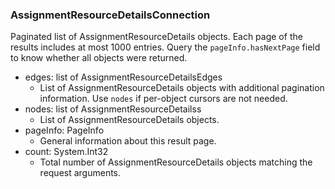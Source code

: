 ### AssignmentResourceDetailsConnection
Paginated list of AssignmentResourceDetails objects. Each page of the results includes at most 1000 entries. Query the `pageInfo.hasNextPage` field to know whether all objects were returned.

- edges: list of AssignmentResourceDetailsEdges
  - List of AssignmentResourceDetails objects with additional pagination information. Use `nodes` if per-object cursors are not needed.
- nodes: list of AssignmentResourceDetailss
  - List of AssignmentResourceDetails objects.
- pageInfo: PageInfo
  - General information about this result page.
- count: System.Int32
  - Total number of AssignmentResourceDetails objects matching the request arguments.
